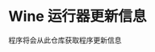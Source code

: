 # Wine 运行器更新信息
程序将会从此仓库获取程序更新信息
<script async src="https://pagead2.googlesyndication.com/pagead/js/adsbygoogle.js?client=ca-pub-1739155456234286"
     crossorigin="anonymous"></script>
